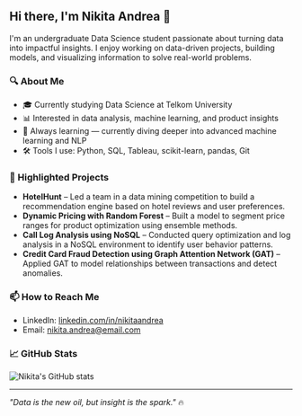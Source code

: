 ## Hi there, I'm Nikita Andrea 👋

I'm an undergraduate Data Science student passionate about turning data into impactful insights. I enjoy working on data-driven projects, building models, and visualizing information to solve real-world problems.

### 🔍 About Me
- 🎓 Currently studying Data Science at Telkom University
- 📊 Interested in data analysis, machine learning, and product insights
- 🌱 Always learning — currently diving deeper into advanced machine learning and NLP
- 🛠️ Tools I use: Python, SQL, Tableau, scikit-learn, pandas, Git

### 🚀 Highlighted Projects
- **HotelHunt** – Led a team in a data mining competition to build a recommendation engine based on hotel reviews and user preferences.
- **Dynamic Pricing with Random Forest** – Built a model to segment price ranges for product optimization using ensemble methods.
- **Call Log Analysis using NoSQL** – Conducted query optimization and log analysis in a NoSQL environment to identify user behavior patterns.
- **Credit Card Fraud Detection using Graph Attention Network (GAT)** – Applied GAT to model relationships between transactions and detect anomalies.

### 📫 How to Reach Me
- LinkedIn: [linkedin.com/in/nikitaandrea](https://linkedin.com/in/nikitaandrea)
- Email: nikita.andrea@email.com

### 📈 GitHub Stats
![Nikita's GitHub stats](https://github-readme-stats.vercel.app/api?username=nikitaadrr&show_icons=true&theme=radical)

---

_"Data is the new oil, but insight is the spark."_ 🔥

